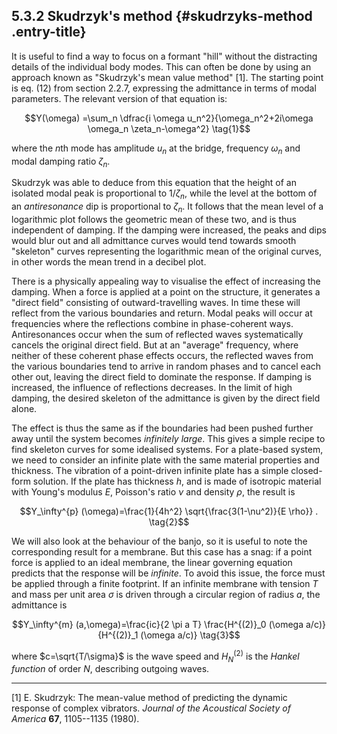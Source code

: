 ## 5.3.2 Skudrzyk's method {#skudrzyks-method .entry-title}

It is useful to find a way to focus on a formant "hill" without the
distracting details of the individual body modes. This can often be done
by using an approach known as "Skudrzyk's mean value method" \[1\]. The
starting point is eq. (12) from section 2.2.7, expressing the admittance
in terms of modal parameters. The relevant version of that equation is:

$$Y(\omega) =\sum_n \dfrac{i \omega u_n^2}{\omega_n^2+2i\omega
\omega_n \zeta_n-\omega^2} \tag{1}$$

where the $n$th mode has amplitude $u_n$ at the bridge, frequency
$\omega_n$ and modal damping ratio $\zeta_n$.

Skudrzyk was able to deduce from this equation that the height of an
isolated modal peak is proportional to $1/\zeta_n$, while the level
at the bottom of an *antiresonance* dip is proportional to $\zeta_n$.
It follows that the mean level of a logarithmic plot follows the
geometric mean of these two, and is thus independent of damping. If the
damping were increased, the peaks and dips would blur out and all
admittance curves would tend towards smooth "skeleton" curves
representing the logarithmic mean of the original curves, in other words
the mean trend in a decibel plot.

There is a physically appealing way to visualise the effect of
increasing the damping. When a force is applied at a point on the
structure, it generates a "direct field" consisting of
outward-travelling waves. In time these will reflect from the various
boundaries and return. Modal peaks will occur at frequencies where the
reflections combine in phase-coherent ways. Antiresonances occur when
the sum of reflected waves systematically cancels the original direct
field. But at an "average" frequency, where neither of these coherent
phase effects occurs, the reflected waves from the various boundaries
tend to arrive in random phases and to cancel each other out, leaving
the direct field to dominate the response. If damping is increased, the
influence of reflections decreases. In the limit of high damping, the
desired skeleton of the admittance is given by the direct field alone.

The effect is thus the same as if the boundaries had been pushed further
away until the system becomes *infinitely large*. This gives a simple
recipe to find skeleton curves for some idealised systems. For a
plate-based system, we need to consider an infinite plate with the same
material properties and thickness. The vibration of a point-driven
infinite plate has a simple closed-form solution. If the plate has
thickness $h$, and is made of isotropic material with Young's modulus
$E$, Poisson's ratio $\nu$ and density $\rho$, the result is

$$Y_\infty^{p} (\omega)=\frac{1}{4h^2}
\sqrt{\frac{3(1-\nu^2)}{E \rho}} . \tag{2}$$

We will also look at the behaviour of the banjo, so it is useful to note
the corresponding result for a membrane. But this case has a snag: if a
point force is applied to an ideal membrane, the linear governing
equation predicts that the response will be *infinite*. To avoid this
issue, the force must be applied through a finite footprint. If an
infinite membrane with tension $T$ and mass per unit area $\sigma$
is driven through a circular region of radius $a$, the admittance is

$$Y_\infty^{m} (a,\omega)=\frac{ic}{2 \pi a T}
\frac{H^{(2)}_0 (\omega a/c)}{H^{(2)}_1 (\omega a/c)}
\tag{3}$$

where $c=\sqrt{T/\sigma}$ is the wave speed and $H^{(2)}_N$ is
the *Hankel function* of order $N$, describing outgoing waves.

------------------------------------------------------------------------

\[1\] E. Skudrzyk: The mean-value method of predicting the dynamic
response of complex vibrators. *Journal of the Acoustical Society of
America* **67**, 1105--1135 (1980).

